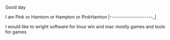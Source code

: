 Good day

I am Pink or Hamtom or Hampton or PinkHamton
|-_-_-_-_-_-_-_-_-_-_-_-_-_-_-_-_-_-_-_-_-_|

I would like to wright software for linux win and mac mostly games and tools for games
